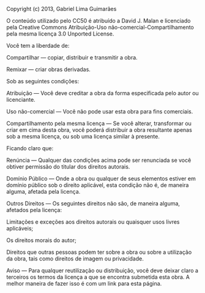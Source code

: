 Copyright (c) 2013, Gabriel Lima Guimarães

O conteúdo utilizado pelo CC50 é atribuído a David J. Malan e licenciado pela Creative Commons Atribuição-Uso não-comercial-Compartilhamento pela mesma licença 3.0 Unported License.

Você tem a liberdade de:

Compartilhar — copiar, distribuir e transmitir a obra.

Remixar — criar obras derivadas.

Sob as seguintes condições:

Atribuição — Você deve creditar a obra da forma especificada pelo autor ou licenciante.

Uso não-comercial — Você não pode usar esta obra para fins comerciais.

Compartilhamento pela mesma licença — Se você alterar, transformar ou criar em cima desta obra, você poderá distribuir a obra resultante apenas sob a mesma licença, ou sob uma licença similar à presente.

Ficando claro que:

Renúncia — Qualquer das condições acima pode ser renunciada se você obtiver permissão do titular dos direitos autorais.

Domínio Público — Onde a obra ou qualquer de seus elementos estiver em domínio público sob o direito aplicável, esta condição não é, de maneira alguma, afetada pela licença.

Outros Direitos — Os seguintes direitos não são, de maneira alguma, afetados pela licença:

Limitações e exceções aos direitos autorais ou quaisquer usos livres aplicáveis;

Os direitos morais do autor;

Direitos que outras pessoas podem ter sobre a obra ou sobre a utilização da obra, tais como direitos de imagem ou privacidade.

Aviso — Para qualquer reutilização ou distribuição, você deve deixar claro a terceiros os termos da licença a que se encontra submetida esta obra. A melhor maneira de fazer isso é com um link para esta página.
